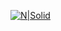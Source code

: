 [![N|Solid](https://raw.githubusercontent.com/suuuuumod/suuuuumod.github.io/master/media/readme.jpg)](http://awsu.ru/)
